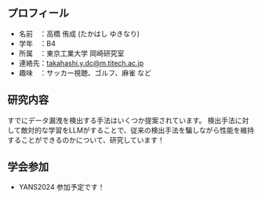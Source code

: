 ## プロフィール
- 名前　：高橋 侑成 (たかはし ゆきなり)
- 学年　：B4
- 所属　：東京工業大学 岡崎研究室
- 連絡先：takahashi.y.dc@m.titech.ac.jp
- 趣味　：サッカー視聴、ゴルフ、麻雀 など

## 研究内容
すでにデータ漏洩を検出する手法はいくつか提案されています。
検出手法に対して敵対的な学習をLLMがすることで、従来の検出手法を騙しながら性能を維持することができるのかについて、研究しています！

## 学会参加
- YANS2024 参加予定です！

<!---
yukinari-takahashi/yukinari-takahashi is a ✨ special ✨ repository because its `README.md` (this file) appears on your GitHub profile.
You can click the Preview link to take a look at your changes.
--->

